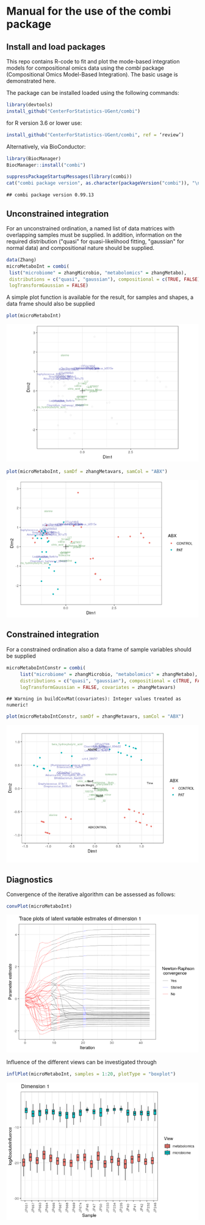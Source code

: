 
Manual for the use of the combi package
=======================================

Install and load packages
-------------------------

This repo contains R-code to fit and plot the mode-based integration models for compositional omics data using the *combi* package (Compositional Omics Model-Based Integration). The basic usage is demonstrated here.

The package can be installed loaded using the following commands:

``` r
library(devtools)
install_github("CenterForStatistics-UGent/combi")
```

for R version 3.6 or lower use:

``` r
install_github("CenterForStatistics-UGent/combi", ref = ‘review’)
```

Alternatively, via BioConductor:

``` r
library(BiocManager)
BiocManager::install("combi")
```

``` r
suppressPackageStartupMessages(library(combi))
cat("combi package version", as.character(packageVersion("combi")), "\n")
```

    ## combi package version 0.99.13

<!-- Alternatively, the latest version can be installed directly from this GitHub repo as follows: -->
Unconstrained integration
-------------------------

For an unconstrained ordination, a named list of data matrices with overlapping samples must be supplied. In addition, information on the required distribution ("quasi" for quasi-likelihood fitting, "gaussian" for normal data) and compositional nature should be supplied.

``` r
data(Zhang)
microMetaboInt = combi(
 list("microbiome" = zhangMicrobio, "metabolomics" = zhangMetabo),
 distributions = c("quasi", "gaussian"), compositional = c(TRUE, FALSE),
 logTransformGaussian = FALSE)
```

A simple plot function is available for the result, for samples and shapes, a data frame should also be supplied

``` r
plot(microMetaboInt)
```

![](README_files/figure-markdown_github/simplePlot-1.png)

``` r
plot(microMetaboInt, samDf = zhangMetavars, samCol = "ABX")
```

![](README_files/figure-markdown_github/colourPlot-1.png)

Constrained integration
-----------------------

For a constrained ordination also a data frame of sample variables should be supplied

``` r
microMetaboIntConstr = combi(
     list("microbiome" = zhangMicrobio, "metabolomics" = zhangMetabo),
     distributions = c("quasi", "gaussian"), compositional = c(TRUE, FALSE),
     logTransformGaussian = FALSE, covariates = zhangMetavars)
```

    ## Warning in buildCovMat(covariates): Integer values treated as numeric!

``` r
plot(microMetaboIntConstr, samDf = zhangMetavars, samCol = "ABX")
```

![](README_files/figure-markdown_github/colourPlotConstr-1.png)

Diagnostics
-----------

Convergence of the iterative algorithm can be assessed as follows:

``` r
convPlot(microMetaboInt)
```

![](README_files/figure-markdown_github/convPlot-1.png)

Influence of the different views can be investigated through

``` r
inflPlot(microMetaboInt, samples = 1:20, plotType = "boxplot")
```

![](README_files/figure-markdown_github/inflPlot-1.png)
